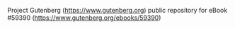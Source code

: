 Project Gutenberg (https://www.gutenberg.org) public repository for
eBook #59390 (https://www.gutenberg.org/ebooks/59390)
